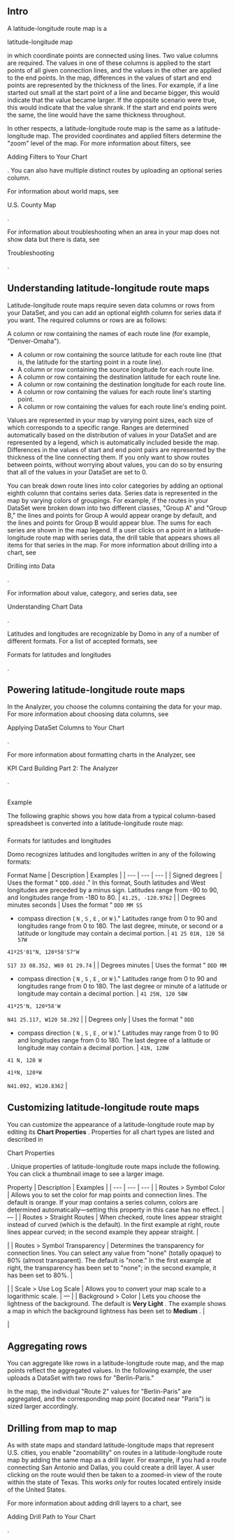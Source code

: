 

Intro
-------

A latitude-longitude route map is a

latitude-longitude map

in which coordinate points are connected using lines. Two value columns are required. The values in one of these columns is applied to the start points of all given connection lines, and the values in the other are applied to the end points. In the map, differences in the values of start and end points are represented by the thickness of the lines. For example, if a line started out small at the start point of a line and became bigger, this would indicate that the value became larger. If the opposite scenario were true, this would indicate that the value shrank. If the start and end points were the same, the line would have the same thickness throughout.


 In other respects, a latitude-longitude route map is the same as a latitude-longitude map. The provided coordinates and applied filters determine the "zoom" level of the map. For more information about filters, see

Adding Filters to Your Chart

. You can also have multiple distinct routes by uploading an optional series column.


 For information about world maps, see

U.S. County Map

.


 For information about troubleshooting when an area in your map does not show data but there is data, see

Troubleshooting

.


 Understanding latitude-longitude route maps
---------------------------------------------

Latitude-longitude route maps require seven data columns or rows from your DataSet, and you can add an optional eighth column for series data if you want. The required columns or rows are as follows:

 A column or row containing the names of each route line (for example, "Denver-Omaha").
* A column or row containing the source latitude for each route line (that is, the latitude for the starting point in a route line).
* A column or row containing the source longitude for each route line.
* A column or row containing the destination latitude for each route line.
* A column or row containing the destination longitude for each route line.
* A column or row containing the values for each route line's starting point.
* A column or row containing the values for each route line's ending point.

Values are represented in your map by varying point sizes, each size of which corresponds to a specific range. Ranges are determined automatically based on the distribution of values in your DataSet and are represented by a legend, which is automatically included beside the map. Differences in the values of start and end point pairs are represented by the thickness of the line connecting them. If you only want to show routes between points, without worrying about values, you can do so by ensuring that all of the values in your DataSet are set to 0.


 You can break down route lines into color categories by adding an optional eighth column that contains series data. Series data is represented in the map by varying colors of groupings. For example, if the routes in your DataSet were broken down into two different classes, "Group A" and "Group B," the lines and points for Group A would appear orange by default, and the lines and points for Group B would appear blue. The sums for each series are shown in the map legend. If a user clicks on a point in a latitude-longitude route map with series data, the drill table that appears shows all items for that series in the map. For more information about drilling into a chart, see

Drilling into Data

.


 For information about value, category, and series data, see

Understanding Chart Data

.


 Latitudes and longitudes are recognizable by Domo in any of a number of different formats. For a list of accepted formats, see

Formats for latitudes and longitudes

.


 Powering latitude-longitude route maps
----------------------------------------

In the Analyzer, you choose the columns containing the data for your map. For more information about choosing data columns, see

Applying DataSet Columns to Your Chart

.


 For more information about formatting charts in the Analyzer, see

KPI Card Building Part 2: The Analyzer

.

##
 Example

The following graphic shows you how data from a typical column-based spreadsheet is converted into a latitude-longitude route map:


###
 Formats for latitudes and longitudes

Domo recognizes latitudes and longitudes written in any of the following formats:


 Format Name
  |
 Description
  |
 Examples
  |
| --- | --- | --- |
|
 Signed degrees
  |
 Uses the format "
 `DDD.dddd`
 ." In this format, South latitudes and West longitudes are preceded by a minus sign. Latitudes range from -90 to 90, and longitudes range from -180 to 80.
  |
`41.25, -120.9762`
 |
|
 Degrees minutes seconds
  |
 Uses the format "
 `DDD MM SS`
 + compass direction (
 `N`
 ,
 `S`
 ,
 `E`
 , or
 `W`
 )." Latitudes range from 0 to 90 and longitudes range from 0 to 180. The last degree, minute, or second or a latitude or longitude may contain a decimal portion.
  |
`41 25 01N, 120 58 57W`


`41º25'01"N, 120º58'57"W`


`S17 33 08.352, W69 01 29.74`
 |
|
 Degrees minutes
  |
 Uses the format "
 `DDD MM`
 + compass direction (
 `N`
 ,
 `S`
 ,
 `E`
 , or
 `W`
 )." Latitudes range from 0 to 90 and longitudes range from 0 to 180. The last degree or minute of a latitude or longitude may contain a decimal portion.
  |
`41 25N, 120 58W`


`41º25'N, 120º58'W`


`N41 25.117, W120 58.292`
 |
|
 Degrees only
  |
 Uses the format "
 `DDD`
 + compass direction (
 `N`
 ,
 `S`
 ,
 `E`
 , or
 `W`
 )." Latitudes may range from 0 to 90 and longitudes range from 0 to 180. The last degree of a latitude or longitude may contain a decimal portion.
  |
`41N, 120W`


`41 N, 120 W`


`41ºN, 120ºW`


`N41.092, W120.8362`
 |

Customizing latitude-longitude route maps
-------------------------------------------

You can customize the appearance of a latitude-longitude route map by editing its
 **Chart Properties**
 . Properties for all chart types are listed and described in

Chart Properties

. Unique properties of latitude-longitude route maps include the following. You can click a thumbnail image to see a larger image.


 Property
  |
 Description
  |
 Examples
  |
| --- | --- | --- |
|
 Routes > Symbol Color
  |
 Allows you to set the color for map points and connection lines. The default is orange. If your map contains a series column, colors are determined automatically—setting this property in this case has no effect.
  |
 —
  |
|
 Routes > Straight Routes
  |
 When checked, route lines appear straight instead of curved (which is the default). In the first example at right, route lines appear curved; in the second example they appear straight.
  |


 |
|
 Routes > Symbol Transparency
  |
 Determines the transparency for connection lines. You can select any value from "none" (totally opaque) to 80% (almost transparent). The default is "none." In the first example at right, the transparency has been set to "none"; in the second example, it has been set to 80%.
  |


 |
|
 Scale > Use Log Scale
  |
 Allows you to convert your map scale to a logarithmic scale.
  |
 —
  |
|
 Background > Color
  |
 Lets you choose the lightness of the background. The default is
 **Very Light**
 . The example shows a map in which the background lightness has been set to
 **Medium**
 .
  |

|

Aggregating rows
------------------

You can aggregate like rows in a latitude-longitude route map, and the map points reflect the aggregated values. In the following example, the user uploads a DataSet with two rows for "Berlin-Paris."

In the map, the individual "Route 2" values for "Berlin-Paris" are aggregated, and the corresponding map point (located near "Paris") is sized larger accordingly.

Drilling from map to map
--------------------------

As with state maps and standard latitude-longitude maps that represent U.S. cities, you enable "zoomability" on routes in a latitude-longitude route map by adding the same map as a drill layer. For example, if you had a route connecting San Antonio and Dallas, you could create a drill layer. A user clicking on the route would then be taken to a zoomed-in view of the route within the state of Texas. This works
 *only*
 for routes located entirely inside of the United States.


 For more information about adding drill layers to a chart, see

Adding Drill Path to Your Chart

.

